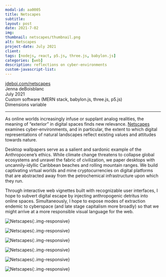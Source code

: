 ```yaml
---
modal-id: aa0005
title: Netscapes
subtitle:
layout: post
date: 2021-7-02
img:
thumbnail: netscapes/thumbnail.png
alt: Netscapes
project-date: July 2021
client: 
tags: [nodejs, react, p5.js, three.js, babylon.js]
categories: [web]
description: reflections on cyber-environments
custom-javascript-list:
---
```


[jdeboi.com/netscapes](https://jdeboi.com/netscapes/#/)  
Jenna deBoisblanc  
July 2021  
Custom software (MERN stack, babylon.js, three.js, p5.js)   
Dimensions variable  

---

As online worlds increasingly infuse or supplant analog realities, the meaning of “exterior” in digital spaces finds new relevance. [Netscapes](https://jdeboi.com/netscapes/#/) examines cyber-environments, and in particular, the extent to which digital representations of natural landscapes reflect existing values and attitudes towards nature. 

Desktop wallpapers serve as a salient and sardonic example of the Anthropocene’s ethics. While climate change threatens to collapse global ecosystems and unravel the fabric of civilization, we paper desktops with uncannily-idyllic Caribbean beaches and rolling mountain ranges. We build captivating virtual worlds and mine cryptocurrencies on digital platforms that are abstracted away from the petrochemical infrastructure upon which they run.

Through interactive web vignettes built with recognizable user interfaces, I hope to subvert digital escape by injecting anthropogenic detritus into online spaces. Simultaneously, I hope to expose modes of extraction endemic to cyberspace (and late stage capitalism more broadly) so that we might arrive at a more responsible visual language for the web.

  
![Netscapes]({{site.url}}/img/portfolio/netscapes/yosemite.png){:.img-responsive}  

![Netscapes]({{site.url}}/img/portfolio/netscapes/mine.png){:.img-responsive}  

![Netscapes]({{site.url}}/img/portfolio/netscapes/cat5.png){:.img-responsive}  

![Netscapes]({{site.url}}/img/portfolio/netscapes/overclocked.png){:.img-responsive}  

![Netscapes]({{site.url}}/img/portfolio/netscapes/command.png){:.img-responsive}  

![Netscapes]({{site.url}}/img/portfolio/netscapes/mojave.png){:.img-responsive}  